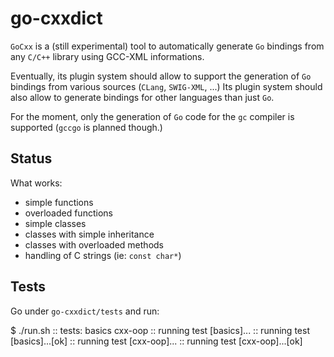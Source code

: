 go-cxxdict
==========

`GoCxx` is a (still experimental) tool to automatically generate `Go`
bindings from any `C/C++` library using GCC-XML informations.

Eventually, its plugin system should allow to support the generation
of `Go` bindings from various sources (`CLang`, `SWIG-XML`, ...)
Its plugin system should also allow to generate bindings for other
languages than just `Go`.

For the moment, only the generation of `Go` code for the `gc` compiler
is supported (`gccgo` is planned though.)


Status
------

What works:

- simple functions
- overloaded functions
- simple classes
- classes with simple inheritance
- classes with overloaded methods
- handling of C strings (ie: `const char*`)


Tests
-----

Go under `go-cxxdict/tests` and run:

   $ ./run.sh
   :: tests: basics cxx-oop
   :: running test [basics]...
   :: running test [basics]...[ok]
   :: running test [cxx-oop]...
   :: running test [cxx-oop]...[ok]

